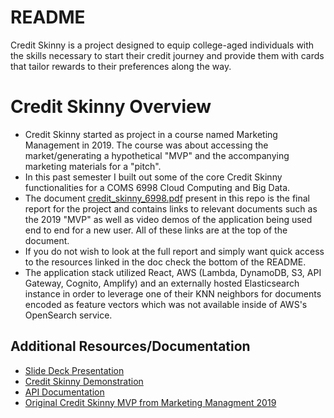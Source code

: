 # README
Credit Skinny is a project designed to equip college-aged individuals with the skills necessary to start their credit journey and provide them with cards that tailor rewards to their preferences along the way. 
# Credit Skinny Overview
 - Credit Skinny started as project in a course named Marketing Management in 2019. The course was about accessing the market/generating a hypothetical "MVP" and the accompanying marketing materials for a "pitch". 
 - In this past semester I built out some of the core Credit Skinny functionalities for a COMS 6998 Cloud Computing and Big Data.
 - The document [credit_skinny_6998.pdf](https://github.com/RyanLee64/creditskinny/blob/main/credit_skinny_6998.pdf) present in this repo is the final report for the project and contains links to relevant documents such as the 2019 "MVP" as well as video demos of the application being used end to end for a new user. All of these links are at the top of the document. 
 - If you do not wish to look at  the full report and simply want quick access to the resources linked in the doc check the bottom of the README.
 - The application stack utilized React, AWS (Lambda, DynamoDB, S3, API Gateway, Cognito, Amplify) and an externally hosted Elasticsearch instance in order to leverage one of their KNN neighbors for documents encoded as feature vectors which was not available inside of AWS's OpenSearch service.
 ## Additional Resources/Documentation
 - [Slide  Deck  Presentation](https://youtu.be/P1OV7Ib8ucc)   
 - [Credit  Skinny  Demonstration](https://www.youtube.com/watch?v=UKLmM6La1sw)
 - [API  Documentation](https://app.swaggerhub.com/apis/RyanLee64/CreditSkinny/1.0.0#/)
 - [Original  Credit  Skinny  MVP  from  Marketing   Managment  2019]( http://www.columbia.edu/~dbl2127/cloud/Credit%20Skinny%20MVP.pdf)
